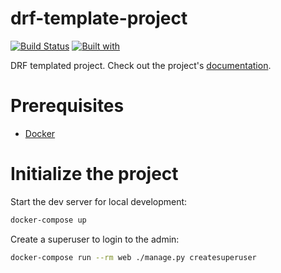 # drf-template-project

[![Build Status](https://travis-ci.org/lutsomykhailo/drf-template-project.svg?branch=master)](https://travis-ci.org/lutsomykhailo/drf-template-project)
[![Built with](https://img.shields.io/badge/Built_with-Cookiecutter_Django_Rest-F7B633.svg)](https://github.com/agconti/cookiecutter-django-rest)

DRF templated project. Check out the project's [documentation](http://lutsomykhailo.github.io/drf-template-project/).

# Prerequisites

- [Docker](https://docs.docker.com/docker-for-mac/install/)

# Initialize the project

Start the dev server for local development:

```bash
docker-compose up
```

Create a superuser to login to the admin:

```bash
docker-compose run --rm web ./manage.py createsuperuser
```
